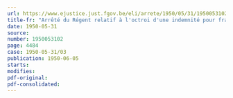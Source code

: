```yaml
---
url: https://www.ejustice.just.fgov.be/eli/arrete/1950/05/31/1950053102/justel
title-fr: "Arrêté du Régent relatif à l'octroi d'une indemnité pour frais funéraires aux ayants droit d'un agent de l'Etat ou d'un militaire de carrière décédés"
date: 1950-05-31
source:
number: 1950053102
page: 4484
case: 1950-05-31/03
publication: 1950-06-05
starts:
modifies:
pdf-original:
pdf-consolidated:
---
```


